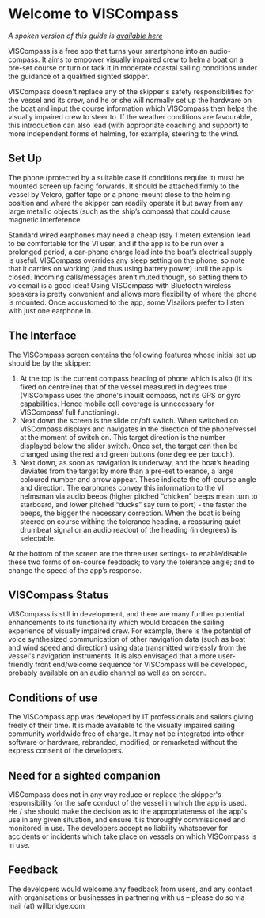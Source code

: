 # Welcome to VISCompass

_A spoken version of this guide is [available here](https://github.com/mattclarkdotnet/viscompass/raw/master/docs/audioguide.m4a)_

VISCompass is a free app that turns your smartphone into an audio-compass. It aims to empower visually impaired crew to helm a boat on a pre-set course or turn or tack it in moderate coastal sailing conditions under the guidance of a qualified sighted skipper.  

VISCompass doesn't replace any of the skipper's safety responsibilities for the vessel and its crew, and he or she will normally set up the hardware on the boat and input the course information which VISCompass then helps the visually impaired crew to steer to. If the weather conditions are favourable, this introduction can also lead (with appropriate coaching and support) to more independent forms of helming, for example, steering to the wind.

## Set Up

The phone (protected by a suitable case if conditions require it) must be mounted screen up facing forwards. It should be attached firmly to the vessel by Velcro, gaffer tape or a phone-mount close to the helming position and where the skipper can readily operate it but away from any large metallic objects (such as the ship’s compass) that could cause magnetic interference.

Standard wired earphones may need a cheap (say 1 meter) extension lead to be comfortable for the VI user, and if the app is to be run over a prolonged period, a car-phone charge lead into the boat’s electrical supply is useful. VISCompass overrides any sleep setting on the phone, so note that it carries on working (and thus using battery power) until the app is closed.  Incoming calls/messages aren’t muted though, so setting them to voicemail is a good idea! Using VISCompass with Bluetooth wireless speakers is pretty convenient and allows more flexibility of where the phone is mounted. Once accustomed to the app, some VIsailors prefer to listen with just one earphone in.

## The Interface

The VISCompass screen contains the following features whose initial set up should be by the skipper:

1. At the top is the current compass heading of phone which is also (if it’s fixed on centreline) that of the vessel measured in degrees true (VISCompass uses the phone's inbuilt compass, not its GPS or gyro capabilities. Hence mobile cell coverage is unnecessary for VISCompass’ full functioning). 
2. Next down the screen is the slide on/off switch.  When switched on VISCompass displays and navigates in the direction of the phone/vessel at the moment of switch on. This target direction is the number displayed below the slider switch. Once set, the target can then be changed using the red and green buttons (one degree per touch).
3. Next down, as soon as navigation is underway, and the boat’s heading deviates from the target by more than a pre-set tolerance, a large coloured number and arrow appear. These indicate the off-course angle and direction. The earphones convey this information to the VI helmsman via audio beeps (higher pitched “chicken” beeps mean turn to starboard, and lower pitched “ducks” say turn to port) - the faster the beeps, the bigger the necessary correction.  When the boat is being steered on course withing the tolerance heading, a reassuring quiet drumbeat signal or an audio readout of the heading (in degrees) is selectable.

At the bottom of the screen are the three user settings- to enable/disable these two forms of on-course feedback; to vary the tolerance angle; and to change the speed of the app’s response.  

## VISCompass Status

VISCompass is still in development, and there are many further potential enhancements to its functionality which would broaden the sailing experience of visually impaired crew. For example, there is the potential of voice synthesized communication of other navigation data (such as boat and wind speed and direction) using data transmitted wirelessly from the vessel's navigation instruments. It is also envisaged that a more user-friendly front end/welcome sequence for VISCompass will be developed, probably available on an audio channel as well as on screen.

## Conditions of use

The VISCompass app was developed by IT professionals and sailors giving freely of their time. It is made available to the visually impaired sailing community worldwide free of charge. It may not be integrated into other software or hardware, rebranded, modified, or remarketed without the express consent of the developers.

## Need for a sighted companion

VISCompass does not in any way reduce or replace the skipper's responsibility for the safe conduct of the vessel in which the app is used. He / she should make the decision as to the appropriateness of the app's use in any given situation, and ensure it is thoroughly commissioned and monitored in use. The developers accept no liability whatsoever for accidents or incidents which take place on vessels on which VISCompass is in use.

## Feedback

The developers would welcome any feedback from users, and any contact with organisations or businesses in partnering with us – please do so via mail (at) willbridge.com

